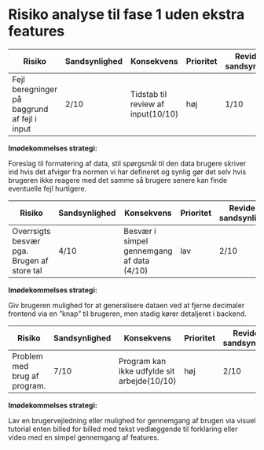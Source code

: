 # Risiko analyse til fase 1 uden ekstra features


|  Risiko | Sandsynlighed | Konsekvens | Prioritet | Revideret sandsynlighed | Revideret konsekvens |
| ------------------------------------ | ---------------------------------------------------- | --------- | --------- | ------------------ |--------- |
| Fejl beregninger på baggrund af fejl i input| 2/10 | Tidstab til review af input(10/10)      | høj    | 1/10 | Stadig tidstab, men bedre oversigt (5/10) |

**Imødekommelses strategi:**

Foreslag til formatering af data, stil spørgsmål til den data brugere skriver ind hvis det afviger fra normen vi har defineret og synlig gør det selv hvis brugeren ikke reagere med det samme så brugere senere kan finde eventuelle fejl hurtigere.


|  Risiko | Sandsynlighed | Konsekvens | Prioritet | Revideret sandsynlighed | Revideret konsekvens |
| ------------------------------------ | ---------------------------------------------------- | --------- | --------- | ------------------ |--------- |
| Overrsigts besvær pga. Brugen af store tal| 4/10 | Besvær i simpel gennemgang af data (4/10)   | lav    | 2/10 |Lettere oversigt  pga. Mindre fylde (1/10) |

**Imødekommelses strategi:**

Giv brugeren mulighed for at generalisere dataen ved at fjerne decimaler frontend via en ”knap” til brugeren, men stadig kører detaljeret i backend.



|  Risiko | Sandsynlighed | Konsekvens | Prioritet | Revideret sandsynlighed | Revideret konsekvens |
| ------------------------------------ | ---------------------------------------------------- | --------- | --------- | ------------------ |--------- |
| Problem med brug af program.| 7/10 | Program kan ikke udfylde sit arbejde(10/10)   | høj    | 2/10 |Brugere har støtte, hvis nødvendigt (1/10) |

**Imødekommelses strategi:**

Lav en brugervejledning eller mulighed for gennemgang af brugen via visuel tutorial enten billed for billed med tekst vedlæggende til forklaring eller video med en simpel gennemgang af features.
